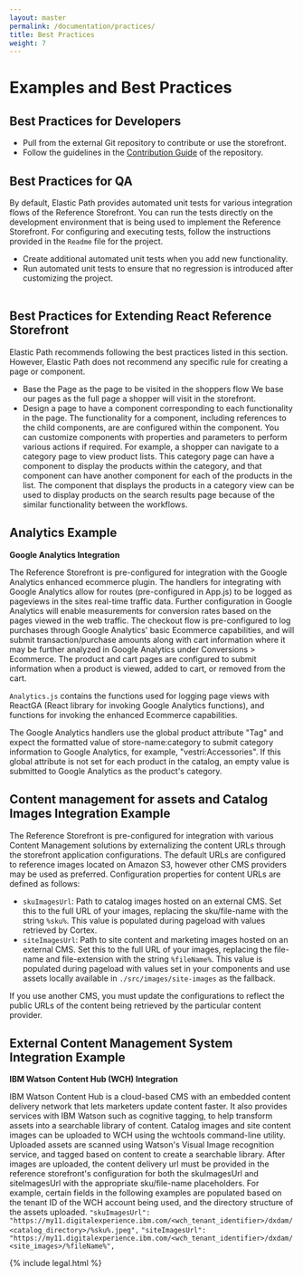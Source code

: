 ```yaml
---
layout: master
permalink: /documentation/practices/
title: Best Practices
weight: 7
---
```

# Examples and Best Practices

## Best Practices for Developers

* Pull from the external Git repository to contribute or use the storefront.
* Follow the guidelines in the [Contribution Guide](https://github.com/shaunmaharaj/ep-store/blob/master/CONTRIBUTING.md) of the repository.

## Best Practices for QA

By default, Elastic Path provides automated unit tests for various integration flows of the Reference Storefront. You can run the tests directly on the development environment that is being used to implement the Reference Storefront. For configuring and executing tests, follow the instructions provided in the `Readme` file for the project.

* Create additional automated unit tests when you add new functionality.
* Run automated unit tests to ensure that no regression is introduced after customizing the project.
<br/><br/>

## Best Practices for Extending React Reference Storefront

Elastic Path recommends following the best practices listed in this section. However, Elastic Path does not recommend any specific rule for creating a page or component.

- Base the Page as the page to be visited in the shoppers flow
We base our pages as the full page a shopper will visit in the storefront.
- Design a page to have a component corresponding to each functionality in the page. The functionality for a component, including references to the child components, are are configured within the component. You can customize components with properties and parameters to perform various actions if required. For example, a shopper can navigate to a category page to view product lists. This category page can have a component to display the products within the category, and that component can have another component for each of the products in the list. The component that displays the products in a category view can be used to display products on the search results page because of the similar functionality between the workflows.

## Analytics Example

**Google Analytics Integration**

The Reference Storefront is pre-configured for integration with the Google Analytics enhanced ecommerce plugin. The handlers for integrating with Google Analytics allow for routes (pre-configured in App.js) to be logged as pageviews in the sites real-time traffic data. Further configuration in Google Analytics will enable measurements for conversion rates based on the pages viewed in the web traffic. The checkout flow is pre-configured to log purchases through Google Analytics' basic Ecommerce capabilities, and will submit transaction/purchase amounts along with cart information where it may be further analyzed in Google Analytics under Conversions > Ecommerce. The product and cart pages are configured to submit information when a product is viewed, added to cart, or removed from the cart.

`Analytics.js` contains the functions used for logging page views with ReactGA (React library for invoking Google Analytics functions), and functions for invoking the enhanced Ecommerce capabilities.

The Google Analytics handlers use the global product attribute "Tag" and expect the formatted value of store-name:category to submit category information to Google Analytics, for example, "vestri:Accessories".
If this global attribute is not set for each product in the catalog, an empty value is submitted to Google Analytics as the product's category.

## Content management for assets and Catalog Images Integration Example

The Reference Storefront is pre-configured for integration with various Content Management solutions by externalizing the content URLs through the storefront application configurations. The default URLs are configured to reference images located on Amazon S3, however other CMS providers may be used as preferred.
Configuration properties for content URLs are defined as follows:

* `skuImagesUrl`: Path to catalog images hosted on an external CMS. Set this to the full URL of your images, replacing the sku/file-name with the string `%sku%`. This value is populated during pageload with values retrieved by Cortex.
* `siteImagesUrl`: Path to site content and marketing images hosted on an external CMS. Set this to the full URL of your images, replacing the file-name and file-extension with the string `%fileName%`. This value is populated during pageload with values set in your components and use assets locally available in `./src/images/site-images` as the fallback.

If you use another CMS, you must update the configurations to reflect the public URLs of the content being retrieved by the particular content provider.

## External Content Management System Integration Example

**IBM Watson Content Hub (WCH) Integration**

IBM Watson Content Hub is a cloud-based CMS with an embedded content delivery network that lets marketers update content faster. It also provides services with IBM Watson such as cognitive tagging, to help transform assets into a searchable library of content.
Catalog images and site content images can be uploaded to WCH using the wchtools command-line utility. Uploaded assets are scanned using Watson's Visual Image recognition service, and tagged based on content to create a searchable library. After images are uploaded, the content delivery url must be provided in the reference storefront's configuration for both the skuImagesUrl and siteImagesUrl with the appropriate sku/file-name placeholders. For example, certain fields in the following examples are populated based on the tenant ID of the WCH account being used, and the directory structure of the assets uploaded.
`"skuImagesUrl": "https://my11.digitalexperience.ibm.com/<wch_tenant_identifier>/dxdam/<catalog_directory>/%sku%.jpeg",`
`"siteImagesUrl": "https://my11.digitalexperience.ibm.com/<wch_tenant_identifier>/dxdam/<site_images>/%fileName%",`

{% include legal.html %}
